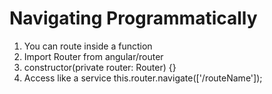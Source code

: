 # Navigating Programmatically
01. You can route inside a function
02. Import Router from angular/router
03. constructor(private router: Router) {}
04. Access like a service this.router.navigate(['/routeName']);
